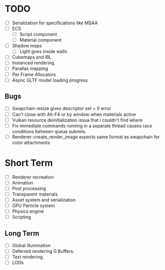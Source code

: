 # TODO

- [ ] Serialization for specifications like MSAA
- [ ] ECS
  - [ ] Script component
  - [ ] Material component

- [ ] Shadow maps
  - [ ] Light goes inside walls
- [ ] Cubemaps and IBL
- [ ] Instanced rendering
- [ ] Parallax mapping
- [ ] Per Frame Allocators
- [ ] Async GLTF model loading progress

## Bugs

- [ ] Swapchain resize gives descriptor set = 0 error
- [ ] Can't close with Alt-F4 or by window when materials active
- [ ] Vulkan resource deinitialization issua that i couldn't find where
- [ ] Fix immediate commands running in a separate thread causes race conditions between queue submits.
- [ ] Renderer::create_render_image expects same format as swapchain for color attachments

# Short Term

- [ ] Renderer recreation
- [ ] Animation
- [ ] Post processing
- [ ] Transparent materials
- [ ] Asset system and serialization
- [ ] GPU Particle system
- [ ] Physics engine
- [ ] Scripting

## Long Term

- [ ] Global illumination
- [ ] Deferred rendering G Buffers.
- [ ] Text rendering.
- [ ] LODs
